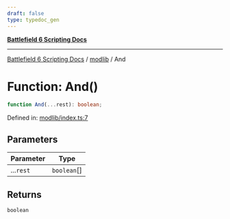```yaml
---
draft: false
type: typedoc_gen
---
```


[**Battlefield 6 Scripting Docs**](../../_index.md)

***

[Battlefield 6 Scripting Docs](../../_index.md) / [modlib](../_index.md) / And

# Function: And()

```ts
function And(...rest): boolean;
```

Defined in: [modlib/index.ts:7](https://github.com/battlefield-portal-community/portal-docs/blob/6d87e21c5922a3efb03c634dbe98e5fe6e797672/generators/santiago/modlib/index.ts#L7)

## Parameters

| Parameter | Type |
| ------ | ------ |
| ...`rest` | `boolean`[] |

## Returns

`boolean`
